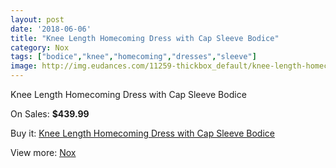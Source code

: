 ```yaml
---
layout: post
date: '2018-06-06'
title: "Knee Length Homecoming Dress with Cap Sleeve Bodice"
category: Nox
tags: ["bodice","knee","homecoming","dresses","sleeve"]
image: http://img.eudances.com/11259-thickbox_default/knee-length-homecoming-dress-with-cap-sleeve-bodice.jpg
---
```

Knee Length Homecoming Dress with Cap Sleeve Bodice

On Sales: **$439.99**
<a href="https://www.eudances.com/en/nox/3586-knee-length-homecoming-dress-with-cap-sleeve-bodice.html"><amp-img layout="responsive" width="600" height="600" src="//img.eudances.com/11259-thickbox_default/knee-length-homecoming-dress-with-cap-sleeve-bodice.jpg" alt="Knee Length Homecoming Dress with Cap Sleeve Bodice 0" /></a>
<a href="https://www.eudances.com/en/nox/3586-knee-length-homecoming-dress-with-cap-sleeve-bodice.html"><amp-img layout="responsive" width="600" height="600" src="//img.eudances.com/11266-thickbox_default/knee-length-homecoming-dress-with-cap-sleeve-bodice.jpg" alt="Knee Length Homecoming Dress with Cap Sleeve Bodice 1" /></a>
<a href="https://www.eudances.com/en/nox/3586-knee-length-homecoming-dress-with-cap-sleeve-bodice.html"><amp-img layout="responsive" width="600" height="600" src="//img.eudances.com/11265-thickbox_default/knee-length-homecoming-dress-with-cap-sleeve-bodice.jpg" alt="Knee Length Homecoming Dress with Cap Sleeve Bodice 2" /></a>
<a href="https://www.eudances.com/en/nox/3586-knee-length-homecoming-dress-with-cap-sleeve-bodice.html"><amp-img layout="responsive" width="600" height="600" src="//img.eudances.com/11264-thickbox_default/knee-length-homecoming-dress-with-cap-sleeve-bodice.jpg" alt="Knee Length Homecoming Dress with Cap Sleeve Bodice 3" /></a>
<a href="https://www.eudances.com/en/nox/3586-knee-length-homecoming-dress-with-cap-sleeve-bodice.html"><amp-img layout="responsive" width="600" height="600" src="//img.eudances.com/11263-thickbox_default/knee-length-homecoming-dress-with-cap-sleeve-bodice.jpg" alt="Knee Length Homecoming Dress with Cap Sleeve Bodice 4" /></a>
<a href="https://www.eudances.com/en/nox/3586-knee-length-homecoming-dress-with-cap-sleeve-bodice.html"><amp-img layout="responsive" width="600" height="600" src="//img.eudances.com/11262-thickbox_default/knee-length-homecoming-dress-with-cap-sleeve-bodice.jpg" alt="Knee Length Homecoming Dress with Cap Sleeve Bodice 5" /></a>
<a href="https://www.eudances.com/en/nox/3586-knee-length-homecoming-dress-with-cap-sleeve-bodice.html"><amp-img layout="responsive" width="600" height="600" src="//img.eudances.com/11261-thickbox_default/knee-length-homecoming-dress-with-cap-sleeve-bodice.jpg" alt="Knee Length Homecoming Dress with Cap Sleeve Bodice 6" /></a>
<a href="https://www.eudances.com/en/nox/3586-knee-length-homecoming-dress-with-cap-sleeve-bodice.html"><amp-img layout="responsive" width="600" height="600" src="//img.eudances.com/11260-thickbox_default/knee-length-homecoming-dress-with-cap-sleeve-bodice.jpg" alt="Knee Length Homecoming Dress with Cap Sleeve Bodice 7" /></a>

Buy it: [Knee Length Homecoming Dress with Cap Sleeve Bodice](https://www.eudances.com/en/nox/3586-knee-length-homecoming-dress-with-cap-sleeve-bodice.html "Knee Length Homecoming Dress with Cap Sleeve Bodice")

View more: [Nox](https://www.eudances.com/en/77-Nox "Nox")